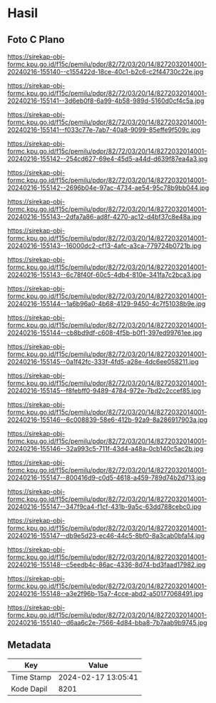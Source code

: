 # Hasil

## Foto C Plano

https://sirekap-obj-formc.kpu.go.id/f15c/pemilu/pdpr/82/72/03/20/14/8272032014001-20240216-155140--c155422d-18ce-40c1-b2c6-c2f44730c22e.jpg

https://sirekap-obj-formc.kpu.go.id/f15c/pemilu/pdpr/82/72/03/20/14/8272032014001-20240216-155141--3d6eb0f8-6a99-4b58-989d-5160d0cf4c5a.jpg

https://sirekap-obj-formc.kpu.go.id/f15c/pemilu/pdpr/82/72/03/20/14/8272032014001-20240216-155141--f033c77e-7ab7-40a8-9099-85effe9f509c.jpg

https://sirekap-obj-formc.kpu.go.id/f15c/pemilu/pdpr/82/72/03/20/14/8272032014001-20240216-155142--254cd627-69e4-45d5-a44d-d639f87ea4a3.jpg

https://sirekap-obj-formc.kpu.go.id/f15c/pemilu/pdpr/82/72/03/20/14/8272032014001-20240216-155142--2696b04e-97ac-4734-ae54-95c78b9bb044.jpg

https://sirekap-obj-formc.kpu.go.id/f15c/pemilu/pdpr/82/72/03/20/14/8272032014001-20240216-155143--2dfa7a86-ad8f-4270-ac12-d4bf37c8e48a.jpg

https://sirekap-obj-formc.kpu.go.id/f15c/pemilu/pdpr/82/72/03/20/14/8272032014001-20240216-155143--16000dc2-cf13-4afc-a3ca-779724b0721b.jpg

https://sirekap-obj-formc.kpu.go.id/f15c/pemilu/pdpr/82/72/03/20/14/8272032014001-20240216-155143--6c78f40f-60c5-4db4-810e-341fa7c2bca3.jpg

https://sirekap-obj-formc.kpu.go.id/f15c/pemilu/pdpr/82/72/03/20/14/8272032014001-20240216-155144--1a6b96a0-4b68-4129-9450-4c7f51038b9e.jpg

https://sirekap-obj-formc.kpu.go.id/f15c/pemilu/pdpr/82/72/03/20/14/8272032014001-20240216-155144--cb8bd9df-c608-4f5b-b0f1-397ed99761ee.jpg

https://sirekap-obj-formc.kpu.go.id/f15c/pemilu/pdpr/82/72/03/20/14/8272032014001-20240216-155145--0a1f42fc-333f-4fd5-a28e-4dc6ee058211.jpg

https://sirekap-obj-formc.kpu.go.id/f15c/pemilu/pdpr/82/72/03/20/14/8272032014001-20240216-155145--f8febff0-9489-4784-972e-7bd2c2ccef85.jpg

https://sirekap-obj-formc.kpu.go.id/f15c/pemilu/pdpr/82/72/03/20/14/8272032014001-20240216-155146--6c008839-58e6-412b-92a9-8a286917903a.jpg

https://sirekap-obj-formc.kpu.go.id/f15c/pemilu/pdpr/82/72/03/20/14/8272032014001-20240216-155146--32a993c5-711f-43d4-a48a-0cb140c5ac2b.jpg

https://sirekap-obj-formc.kpu.go.id/f15c/pemilu/pdpr/82/72/03/20/14/8272032014001-20240216-155147--800416d9-c0d5-4618-a459-789d74b2d713.jpg

https://sirekap-obj-formc.kpu.go.id/f15c/pemilu/pdpr/82/72/03/20/14/8272032014001-20240216-155147--347f9ca4-f1cf-431b-9a5c-63dd788cebc0.jpg

https://sirekap-obj-formc.kpu.go.id/f15c/pemilu/pdpr/82/72/03/20/14/8272032014001-20240216-155147--db9e5d23-ec46-44c5-8bf0-8a3cab0bfa14.jpg

https://sirekap-obj-formc.kpu.go.id/f15c/pemilu/pdpr/82/72/03/20/14/8272032014001-20240216-155148--c5eedb4c-86ac-4336-8d74-bd3faad17982.jpg

https://sirekap-obj-formc.kpu.go.id/f15c/pemilu/pdpr/82/72/03/20/14/8272032014001-20240216-155148--a3e2f96b-15a7-4cce-abd2-a50177068491.jpg

https://sirekap-obj-formc.kpu.go.id/f15c/pemilu/pdpr/82/72/03/20/14/8272032014001-20240216-155140--d6aa6c2e-7566-4d84-bba8-7b7aab9b9745.jpg


## Metadata

| Key        | Value               |
| ---------- | ------------------- |
| Time Stamp | 2024-02-17 13:05:41 |
| Kode Dapil | 8201                |



